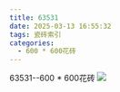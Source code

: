 ```yaml
---
title: 63531
date: 2025-03-13 16:55:32
tags: 瓷砖索引
categories:
  - 600 * 600花砖
---
```


63531--600 * 600花砖
![](/img/ceramic/600_600huazhuan/63531.jpg)
